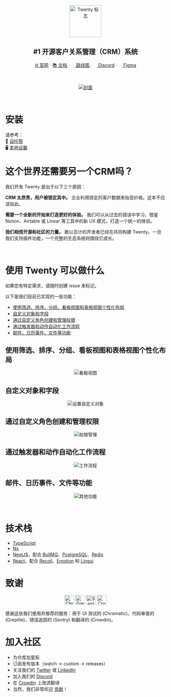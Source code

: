 <br />

<p align="center">
  <a href="https://www.twenty.com">
    <img src="./packages/twenty-website/public/images/core/logo.svg" width="100px" alt="Twenty 标志" />
  </a>
</p>

<h2 align="center">#1 开源客户关系管理（CRM）系统</h2>

<p align="center"><a href="https://twenty.com">🌐 官网</a> · <a href="https://twenty.com/developers">📚 文档</a> · <a href="https://github.com/orgs/twentyhq/projects/1"><img src="./packages/twenty-website/public/images/readme/planner-icon.svg" width="12" height="12"/> 路线图 </a> · <a href="https://discord.gg/cx5n4Jzs57"><img src="./packages/twenty-website/public/images/readme/discord-icon.svg" width="12" height="12"/> Discord</a> · <a href="https://www.figma.com/file/xt8O9mFeLl46C5InWwoMrN/Twenty"><img src="./packages/twenty-website/public/images/readme/figma-icon.png"  width="12" height="12"/> Figma</a></p> 
<br />


<p align="center">
  <a href="https://www.twenty.com">
    <picture>
      <source media="(prefers-color-scheme: dark)" srcset="https://raw.githubusercontent.com/twentyhq/twenty/refs/heads/main/packages/twenty-website/public/images/readme/github-cover-dark.png" />
      <source media="(prefers-color-scheme: light)" srcset="https://raw.githubusercontent.com/twentyhq/twenty/refs/heads/main/packages/twenty-website/public/images/readme/github-cover-light.png" />
      <img src="./packages/twenty-website/public/images/readme/github-cover-light.png" alt="封面" />
    </picture>
  </a>
</p>

<br />

# 安装

请参考：  
🚀 [自托管](https://twenty.com/developers/section/self-hosting)  
🖥️ [本地设置](https://twenty.com/developers/local-setup)  

# 这个世界还需要另一个CRM吗？

我们开发 Twenty 是出于以下三个原因：

**CRM 太昂贵，用户被锁定其中。** 企业利用锁定的客户数据来抬高价格。这本不应该如此。

**需要一个全新的开始来打造更好的体验。** 我们可以从过去的错误中学习，借鉴 Notion、Airtable 或 Linear 等工具中的新 UX 模式，打造一个统一的体验。

**我们相信开源和社区的力量。** 数以百计的开发者已经在共同构建 Twenty。一旦我们支持插件功能，一个完整的生态系统将围绕它成长。

<br />

# 使用 Twenty 可以做什么

如果您有特定需求，请随时创建 issue 来标记。

以下是我们目前已实现的一些功能：

+ [使用筛选、排序、分组、看板视图和表格视图个性化布局](#personalize-layouts-with-filters-sort-group-by-kanban-and-table-views)
+ [自定义对象和字段](#customize-your-objects-and-fields)
+ [通过自定义角色创建和管理权限](#create-and-manage-permissions-with-custom-roles)
+ [通过触发器和动作自动化工作流程](#automate-workflow-with-triggers-and-actions)
+ [邮件、日历事件、文件等功能](#emails-calendar-events-files-and-more)


## 使用筛选、排序、分组、看板视图和表格视图个性化布局

<p align="center">
    <picture>
      <source media="(prefers-color-scheme: dark)" srcset="https://raw.githubusercontent.com/twentyhq/twenty/refs/heads/main/packages/twenty-website/public/images/readme/views-dark.png" />
      <source media="(prefers-color-scheme: light)" srcset="https://raw.githubusercontent.com/twentyhq/twenty/refs/heads/main/packages/twenty-website/public/images/readme/views-light.png" />
      <img src="./packages/twenty-website/public/images/readme/views-light.png" alt="看板视图" />
    </picture>
</p>

## 自定义对象和字段

<p align="center">
    <picture>
      <source media="(prefers-color-scheme: dark)" srcset="https://raw.githubusercontent.com/twentyhq/twenty/refs/heads/main/packages/twenty-website/public/images/readme/data-model-dark.png" />
      <source media="(prefers-color-scheme: light)" srcset="https://raw.githubusercontent.com/twentyhq/twenty/refs/heads/main/packages/twenty-website/public/images/readme/data-model-light.png" />
      <img src="./packages/twenty-website/public/images/readme/data-model-light.png" alt="设置自定义对象" />
    </picture>
</p>

## 通过自定义角色创建和管理权限

<p align="center">
    <picture>
      <source media="(prefers-color-scheme: dark)" srcset="https://raw.githubusercontent.com/twentyhq/twenty/refs/heads/main/packages/twenty-website/public/images/readme/permissions-dark.png" />
      <source media="(prefers-color-scheme: light)" srcset="https://raw.githubusercontent.com/twentyhq/twenty/refs/heads/main/packages/twenty-website/public/images/readme/permissions-light.png" />
      <img src="./packages/twenty-website/public/images/readme/permissions-light.png" alt="权限管理" />
    </picture>
</p>

## 通过触发器和动作自动化工作流程

<p align="center">
    <picture>
      <source media="(prefers-color-scheme: dark)" srcset="https://raw.githubusercontent.com/twentyhq/twenty/refs/heads/main/packages/twenty-website/public/images/readme/workflows-dark.png" />
      <source media="(prefers-color-scheme: light)" srcset="https://raw.githubusercontent.com/twentyhq/twenty/refs/heads/main/packages/twenty-website/public/images/readme/workflows-light.png" />
      <img src="./packages/twenty-website/public/images/readme/workflows-light.png" alt="工作流程" />
    </picture>
</p>

## 邮件、日历事件、文件等功能

<p align="center">
    <picture>
      <source media="(prefers-color-scheme: dark)" srcset="https://raw.githubusercontent.com/twentyhq/twenty/refs/heads/main/packages/twenty-website/public/images/readme/plus-other-features-dark.png" />
      <source media="(prefers-color-scheme: light)" srcset="https://raw.githubusercontent.com/twentyhq/twenty/refs/heads/main/packages/twenty-website/public/images/readme/plus-other-features-light.png" />
      <img src="./packages/twenty-website/public/images/readme/plus-other-features-light.png" alt="其他功能" />
    </picture>
</p>

<br />

# 技术栈
- [TypeScript](https://www.typescriptlang.org/)
- [Nx](https://nx.dev/)
- [NestJS](https://nestjs.com/)，配合 [BullMQ](https://bullmq.io/)、[PostgreSQL](https://www.postgresql.org/)、[Redis](https://redis.io/)
- [React](https://reactjs.org/)，配合 [Recoil](https://recoiljs.org/)、[Emotion](https://emotion.sh/) 和 [Lingui](https://lingui.dev/)



# 致谢

<p align="center">
  <a href="https://www.chromatic.com/"><img src="./packages/twenty-website/public/images/readme/chromatic.png" height="30" alt="Chromatic" /></a>
  <a href="https://greptile.com"><img src="./packages/twenty-website/public/images/readme/greptile.png" height="30" alt="Greptile" /></a>
  <a href="https://sentry.io/"><img src="./packages/twenty-website/public/images/readme/sentry.png" height="30" alt="Sentry" /></a>
  <a href="https://crowdin.com/"><img src="./packages/twenty-website/public/images/readme/crowdin.png" height="30" alt="Crowdin" /></a>
</p>

感谢这些我们使用并推荐的服务：用于 UI 测试的 (Chromatic)、代码审查的 (Greptile)、错误追踪的 (Sentry) 和翻译的 (Crowdin)。

# 加入社区

- 为仓库加星标
- 订阅发布版本（watch -> custom -> releases）
- 关注我们的 [Twitter](https://twitter.com/twentycrm) 或 [LinkedIn](https://www.linkedin.com/company/twenty/) 
- 加入我们的 [Discord](https://discord.gg/cx5n4Jzs57)
- 在 [Crowdin](https://twenty.crowdin.com/twenty) 上改进翻译
- 当然，我们非常欢迎 [贡献](https://github.com/twentyhq/twenty/contribute)！